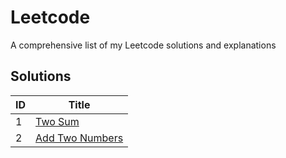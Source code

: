 # Leetcode

A comprehensive list of my Leetcode solutions and explanations

## Solutions

| ID  | Title                                                    |
| --- | -------------------------------------------------------- |
| 1   | [Two Sum](./solutions/1.%20Two%20Sum/)                   |
| 2   | [Add Two Numbers](./solutions/2.%20Add%20Two%20Numbers/) |
